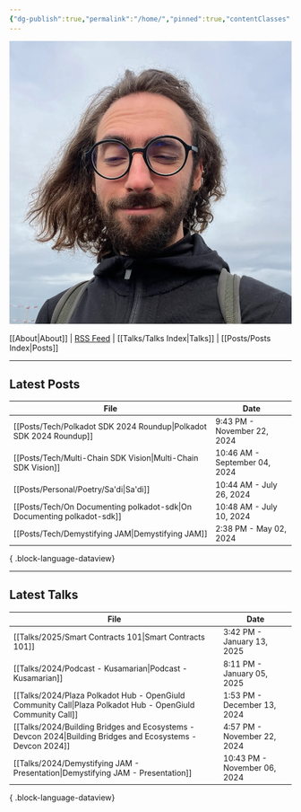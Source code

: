 ```yaml
---
{"dg-publish":true,"permalink":"/home/","pinned":true,"contentClasses":"homepage","tags":["gardenEntry"],"created":"2024-03-24T10:35:09.000+00:00","updated":"2025-01-11T15:58:27.427+00:00"}
---
```


![Screenshot 2023-11-01 at 21.21.06.jpeg|300](/img/user/resources/Screenshot%202023-11-01%20at%2021.21.06.jpeg)

[[About\|About]] | [RSS Feed](./feed.xml) | [[Talks/Talks Index\|Talks]] | [[Posts/Posts Index\|Posts]]

---
## Latest Posts 
| File                                                                       | Date                          |
| -------------------------------------------------------------------------- | ----------------------------- |
| [[Posts/Tech/Polkadot SDK 2024 Roundup\|Polkadot SDK 2024 Roundup]]     | 9:43 PM - November 22, 2024   |
| [[Posts/Tech/Multi-Chain SDK Vision\|Multi-Chain SDK Vision]]           | 10:46 AM - September 04, 2024 |
| [[Posts/Personal/Poetry/Sa'di\|Sa'di]]                                  | 10:44 AM - July 26, 2024      |
| [[Posts/Tech/On Documenting polkadot-sdk\|On Documenting polkadot-sdk]] | 10:48 AM - July 10, 2024      |
| [[Posts/Tech/Demystifying JAM\|Demystifying JAM]]                       | 2:38 PM - May 02, 2024        |

{ .block-language-dataview}

---
## Latest Talks 
| File                                                                                                           | Date                         |
| -------------------------------------------------------------------------------------------------------------- | ---------------------------- |
| [[Talks/2025/Smart Contracts 101\|Smart Contracts 101]]                                                     | 3:42 PM - January 13, 2025   |
| [[Talks/2024/Podcast - Kusamarian\|Podcast - Kusamarian]]                                                   | 8:11 PM - January 05, 2025   |
| [[Talks/2024/Plaza Polkadot Hub - OpenGiuld Community Call\|Plaza Polkadot Hub - OpenGiuld Community Call]] | 1:53 PM - December 13, 2024  |
| [[Talks/2024/Building Bridges and Ecosystems - Devcon 2024\|Building Bridges and Ecosystems - Devcon 2024]] | 4:57 PM - November 22, 2024  |
| [[Talks/2024/Demystifying JAM - Presentation\|Demystifying JAM - Presentation]]                             | 10:43 PM - November 06, 2024 |

{ .block-language-dataview}

